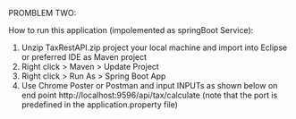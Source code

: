 PROMBLEM TWO:

How to run this application (impolemented as springBoot Service): 
1.	Unzip TaxRestAPI.zip project your local machine and import into Eclipse or preferred IDE as Maven project
2.	Right click > Maven > Update Project 
3.	Right click > Run As > Spring Boot App
4.	Use Chrome Poster or Postman and input INPUTs as shown below on end point
 	http://localhost:9596/api/tax/calculate  (note that the port is predefined in the application.property file)
